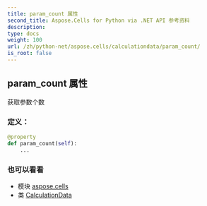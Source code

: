 ```yaml
---
title: param_count 属性
second_title: Aspose.Cells for Python via .NET API 参考资料
description:
type: docs
weight: 100
url: /zh/python-net/aspose.cells/calculationdata/param_count/
is_root: false
---
```

## param_count 属性

获取参数个数
### 定义：
```python
@property
def param_count(self):
    ...
```

### 也可以看看
* 模块 [aspose.cells](../../)
* 类 [CalculationData](/cells/zh/python-net/aspose.cells/calculationdata)
